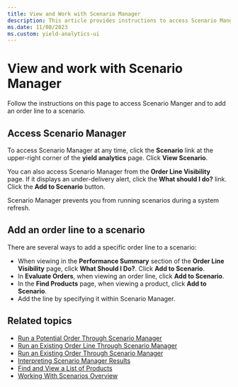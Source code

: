 ```yaml
---
title: View and Work with Scenario Manager
description: This article provides instructions to access Scenario Manger and to add an order line to a scenario.
ms.date: 11/08/2023
ms.custom: yield-analytics-ui
---
```


# View and work with Scenario Manager

Follow the instructions on this page to access Scenario Manger and to add an order line to a scenario.

## Access Scenario Manager

To access Scenario Manager at any time, click the **Scenario** link at the upper-right corner of the **yield analytics** page. Click **View Scenario**.

You can also access Scenario Manager from the **Order Line Visibility** page. If it displays an under-delivery alert, click the **What should I do?** link. Click the **Add to Scenario** button.

Scenario Manager prevents you from running scenarios during a system refresh.

## Add an order line to a scenario

There are several ways to add a specific order line to a scenario:

- When viewing in the **Performance Summary** section of the **Order Line Visibility** page, click **What Should I Do?**. Click **Add to Scenario**.
- In **Evaluate Orders**, when viewing an order line, click **Add to Scenario**.
- In the **Find Products** page, when viewing a product, click **Add to Scenario**.
- Add the line by specifying it within Scenario Manager.

## Related topics

- [Run a Potential Order Through Scenario Manager](./run-a-potential-order-through-scenario-manager.md)
- [Run an Existing Order Line Through Scenario Manager](./run-an-existing-order-line-through-scenario-manager.md)
- [Run an Existing Order Through Scenario Manager](./run-an-existing-order-through-scenario-manager.md)
- [Interpreting Scenario Manager Results](./interpreting-scenario-manager-results.md)
- [Find and View a List of Products](./find-and-view-a-list-of-products.md)
- [Working With Scenarios Overview](./working-with-scenarios-overview.md)
